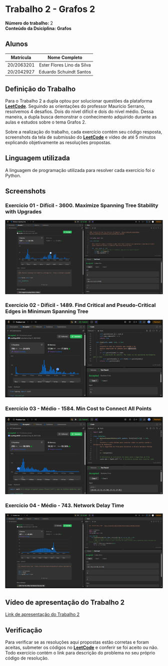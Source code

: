 # Trabalho 2 - Grafos 2

**Número do trabalho:** 2 <br>
**Conteúdo da Dsiciplina: Grafos**

## Alunos

| Matrícula |        Nome Completo       |
|:---------:|:-------------:|
| 20/2063201 | Ester Flores Lino da Silva |
| 20/2042927 | Eduardo Schuindt Santos    |

## Definição do Trabalho

Para o Trabalho 2 a dupla optou por solucionar questões da plataforma **[LeetCode](https://leetcode.com/)**. Seguindo as orientações do professor Maurício Serrano, resolvemos 4 desafios. Dois do nível difícil e dois do nível médio. Dessa maneira, a dupla busca demonstrar o conhecimento adquirido durante as aulas e estudos sobre o tema Grafos 2.

Sobre a realização do trabalho, cada exercício contém seu código resposta, screenshots da tela de submissão do **[LeetCode](https://leetcode.com/)** e vídeo de até 5 minutos explicando objetivamente as resoluções propostas.

## Linguagem utilizada

A linguagem de programação utilizada para resolver cada exercício foi o Python.

## Screenshots

### Exercício 01 - Difícil - 3600. Maximize Spanning Tree Stability with Upgrades

![Screenshot do exercício 3600](assets/3600_screenshot.png)

### Exercício 02 - Difícil - 1489. Find Critical and Pseudo-Critical Edges in Minimum Spanning Tree

![Screenshot do exercício 1489](assets/1489_screenshot.png)

### Exercício 03 - Médio - 1584. Min Cost to Connect All Points

![Screenshot do exercício 1584](assets/1584_screenshot.png)

### Exercício 04 - Médio - 743. Network Delay Time

![Screenshot do exercício 743](assets/743_screenshot.png)

## Vídeo de apresentação do Trabalho 2

[Link de apresentação do Trabalho 2]()

## Verificação

Para verificar se as resoluções aqui propostas estão corretas e foram aceitas, submeter os códigos no **[LeetCode](https://leetcode.com/)** e conferir se foi aceito ou não. Todo exercício contém o link para descrição do problema no seu próprio código de resolução.

